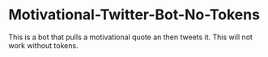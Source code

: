 # Motivational-Twitter-Bot-No-Tokens
This is a bot that pulls a motivational quote an then tweets it. This will not work without tokens.
